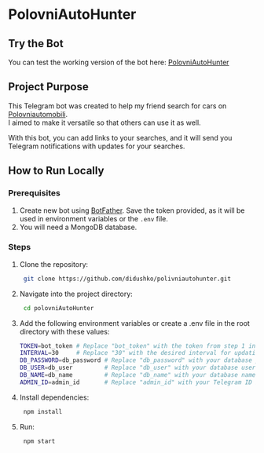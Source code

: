 # PolovniAutoHunter

## Try the Bot

You can test the working version of the bot here: [PolovniAutoHunter](https://t.me/polovniAutoHunter_bot)

## Project Purpose

This Telegram bot was created to help my friend search for cars on [Polovniautomobili](https://www.polovniautomobili.com/).  
I aimed to make it versatile so that others can use it as well.

With this bot, you can add links to your searches, and it will send you Telegram notifications with updates for your searches.

## How to Run Locally

### Prerequisites

1. Create new bot using [BotFather](https://t.me/BotFather). Save the token provided, as it will be used in environment variables or the `.env` file.
2. You will need a MongoDB database.

### Steps

1. Clone the repository:

   ```bash
    git clone https://github.com/didushko/polivniautohunter.git
   ```

2. Navigate into the project directory:
   ```bash
    cd polovniAutoHunter
   ```
3. Add the following environment variables or create a .env file in the root directory with these values:

   ```bash
   TOKEN=bot_token # Replace "bot_token" with the token from step 1 in the prerequisites.
   INTERVAL=30     # Replace "30" with the desired interval for updating requests and sending notifications (in minutes).
   DB_PASSWORD=db_password # Replace "db_password" with your database password.
   DB_USER=db_user         # Replace "db_user" with your database username.
   DB_NAME=db_name         # Replace "db_name" with your database name.
   ADMIN_ID=admin_id       # Replace "admin_id" with your Telegram ID if you want to use admin features like support messages.
   ```

4. Install dependencies:

   ```bash
    npm install

   ```

5. Run:
   ```bash
    npm start
   ```
